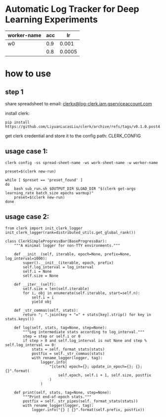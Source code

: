 # Automatic Log Tracker for Deep Learning Experiments

|worker-name| acc | lr |
|---|---|---|
|w0 | 0.9| 0.001|
|   | 0.8| 0.0005|

# how to use

## step 1
share spreadsheet to email: clerkx@log-clerk.iam.gserviceaccount.com

install clerk:
```
pip install https://github.com/LiyuanLucasLiu/clerk/archive/refs/tags/v0.1.0.post4.zip
```

get clerk credential and store it to the config path: CLERK_CONFIG

## usage case 1:

```
clerk config -ss spread-sheet-name -ws work-sheet-name -w worker-name

preset=$(clerk new-run)

while [ $preset == 'preset_found' ]
do
    bash sub_run.sh $OUTPUT_DIR $LOAD_DIR "$(clerk get-args learning_rate batch_size epochs warmup)"
    preset=$(clerk new-run)
done
```

## usage case 2:

```
from clerk import init_clerk_logger
init_clerk_logger(rank=distributed_utils.get_global_rank())

class ClerkSimpleProgressBar(BaseProgressBar):
    """A minimal logger for non-TTY environments."""

    def __init__(self, iterable, epoch=None, prefix=None, log_interval=1000):
        super().__init__(iterable, epoch, prefix)
        self.log_interval = log_interval
        self.i = None
        self.size = None

    def __iter__(self):
        self.size = len(self.iterable)
        for i, obj in enumerate(self.iterable, start=self.n):
            self.i = i
            yield obj
    
    def _str_commas(self, stats):
        return "; ".join(key + "=" + stats[key].strip() for key in stats.keys())
    
    def log(self, stats, tag=None, step=None):
        """Log intermediate stats according to log_interval."""
        step = step or self.i or 0
        if step > 0 and self.log_interval is not None and step % self.log_interval == 0:
            stats = self._format_stats(stats)
            postfix = self._str_commas(stats)
            with rename_logger(logger, tag):
                logger.info(
                    "[clerk] epoch={}; update_in_epoch={}; {}; {}".format(
                        self.epoch, self.i + 1, self.size, postfix
                    )
                )

    def print(self, stats, tag=None, step=None):
        """Print end-of-epoch stats."""
        postfix = self._str_pipes(self._format_stats(stats))
        with rename_logger(logger, tag):
            logger.info("{} | {}".format(self.prefix, postfix))
```


